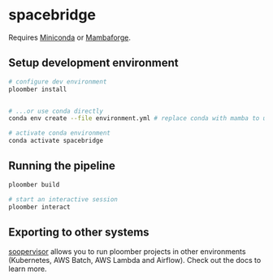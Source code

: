 # spacebridge
Requires [Miniconda](https://docs.conda.io/en/latest/miniconda.html) or [Mambaforge](https://github.com/conda-forge/miniforge#mambaforge).

## Setup development environment

```sh
# configure dev environment
ploomber install


# ...or use conda directly
conda env create --file environment.yml # replace conda with mamba to use mamba

# activate conda environment
conda activate spacebridge
```



## Running the pipeline

```sh
ploomber build

# start an interactive session
ploomber interact
```

## Exporting to other systems

[soopervisor](https://soopervisor.readthedocs.io/) allows you to run ploomber projects in other environments (Kubernetes, AWS Batch, AWS Lambda and Airflow). Check out the docs to learn more.
